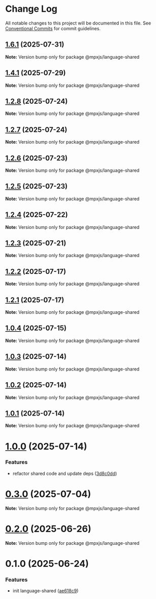 # Change Log

All notable changes to this project will be documented in this file.
See [Conventional Commits](https://conventionalcommits.org) for commit guidelines.

## [1.6.1](https://github.com/mpx-ecology/language-tools/compare/v1.6.0...v1.6.1) (2025-07-31)

**Note:** Version bump only for package @mpxjs/language-shared





## [1.4.1](https://github.com/mpx-ecology/language-tools/compare/v1.4.0...v1.4.1) (2025-07-29)

**Note:** Version bump only for package @mpxjs/language-shared





## [1.2.8](https://github.com/mpx-ecology/language-tools/compare/v1.2.7...v1.2.8) (2025-07-24)

**Note:** Version bump only for package @mpxjs/language-shared





## [1.2.7](https://github.com/mpx-ecology/language-tools/compare/v1.2.6...v1.2.7) (2025-07-24)

**Note:** Version bump only for package @mpxjs/language-shared





## [1.2.6](https://github.com/mpx-ecology/language-tools/compare/v1.2.4...v1.2.6) (2025-07-23)

**Note:** Version bump only for package @mpxjs/language-shared





## [1.2.5](https://github.com/mpx-ecology/language-tools/compare/v1.2.4...v1.2.5) (2025-07-23)

**Note:** Version bump only for package @mpxjs/language-shared





## [1.2.4](https://github.com/mpx-ecology/language-tools/compare/v1.2.3...v1.2.4) (2025-07-22)

**Note:** Version bump only for package @mpxjs/language-shared





## [1.2.3](https://github.com/mpx-ecology/language-tools/compare/v1.2.2...v1.2.3) (2025-07-21)

**Note:** Version bump only for package @mpxjs/language-shared





## [1.2.2](https://github.com/mpx-ecology/language-tools/compare/v1.2.1...v1.2.2) (2025-07-17)

**Note:** Version bump only for package @mpxjs/language-shared





## [1.2.1](https://github.com/mpx-ecology/language-tools/compare/v1.2.0...v1.2.1) (2025-07-17)

**Note:** Version bump only for package @mpxjs/language-shared





## [1.0.4](https://github.com/mpx-ecology/language-tools/compare/v1.0.3...v1.0.4) (2025-07-15)

**Note:** Version bump only for package @mpxjs/language-shared





## [1.0.3](https://github.com/mpx-ecology/language-tools/compare/v1.0.2...v1.0.3) (2025-07-14)

**Note:** Version bump only for package @mpxjs/language-shared





## [1.0.2](https://github.com/mpx-ecology/language-tools/compare/v1.0.1...v1.0.2) (2025-07-14)

**Note:** Version bump only for package @mpxjs/language-shared





## [1.0.1](https://github.com/mpx-ecology/language-tools/compare/v1.0.0...v1.0.1) (2025-07-14)

**Note:** Version bump only for package @mpxjs/language-shared





# [1.0.0](https://github.com/mpx-ecology/language-tools/compare/v0.3.0...v1.0.0) (2025-07-14)


### Features

* refactor shared code and update deps ([3d8c0dd](https://github.com/mpx-ecology/language-tools/commit/3d8c0ddb874137d55f424bbdca97082da5cde0de))





# [0.3.0](https://github.com/mpx-ecology/language-tools/compare/v0.2.0...v0.3.0) (2025-07-04)

**Note:** Version bump only for package @mpxjs/language-shared





# [0.2.0](https://github.com/mpx-ecology/language-tools/compare/v0.1.0...v0.2.0) (2025-06-26)

**Note:** Version bump only for package @mpxjs/language-shared





# 0.1.0 (2025-06-24)


### Features

* init language-shared ([ae618c9](https://github.com/mpx-ecology/language-tools/commit/ae618c929b2e024ecb9e55e8d8271256bd2c6927))
